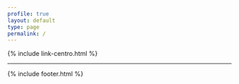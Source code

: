```yaml
---
profile: true
layout: default
type: page
permalink: /
---
```


{% include link-centro.html %}
***
{% include footer.html %}